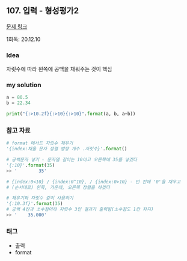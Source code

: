 ## 107. 입력 - 형성평가2

[문제 링크](http://www.jungol.co.kr/bbs/board.php?bo_table=pbank&wr_id=7&sca=1020)

1회독: 20.12.10



### Idea

자릿수에 따라 왼쪽에 공백을 채워주는 것이 핵심



### my solution

```python
a = 80.5
b = 22.34

print("{:>10.2f}{:>10}{:>10}".format(a, b, a+b))
```



### 참고 자료

```python
# format 메서드 자릿수 채우기
'{index:채울 문자 정렬 방향 개수 .자릿수}'.format()

# 공백문자 넣기 - 문자열 길이는 10이고 오른쪽에 35를 넣겠다
'{:10}'.format(35)
>> '        35'

# {index:0<10} / {index:0^10}, / {index:0>10} - 빈 칸에 '0'을 채우고
# (순서대로) 왼쪽, 가운데, 오른쪽 정렬을 하겠다

# 채우기와 자릿수 같이 사용하기
'{:10.3f}'.format(35)
# 공백 4칸과 소수점이하 자릿수 3인 결과가 출력됨(소수점도 1칸 차지)
>> '    35.000'
```



### 태그

- 출력
- format